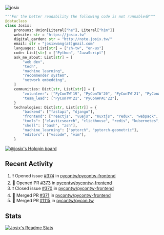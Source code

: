 ![josix](https://komarev.com/ghpvc/?username=josix)
```python
"""For the better readability the following code is not runnable😆"""
@dataclass
class Josix:
    pronouns: Union[Literal["he"], Literal["him"]]
    website: str = "https://josix.tw"
    digital_garden: str = "http://note.josix.tw/"
    email: str = "josixwang(at)gmail.com"
    languages: List[str] = ["zh-tw", "en-us"]
    code: List[str] = ["Python", "JavaScript"]
    ask_me_about: List[str] = [
        "web dev",
        "tech",
        "machine learning",
        "recommender system",
        "network embedding",
    ]
    communities: Dict[str, List[str]] = {
        "volunteer": ["PyConTW'19", "PyConTW'20", "PyConTW'21", "PyConAPAC'22"],
        "team_lead": ["PyConTW'21", "PyConAPAC'22"],
    }
    technologies: Dict[str, List[str]] = {
        "backend": ["fastapi", "django"],
        "frontend": ["reactjs", "vuejs", "nuxtjs", "redux", "webpack", "tailwindcss"],
        "tools": ["elasticsearch", "clickhouse", "redis", "kubernetes", "docker"],
        "shell": ["bash", "zsh"],
        "machine_learning": ["pytorch", "pytorch-geometric"],
        "editors": ["vscode", "vim"],
    }
```
[![@josix's Holopin board](https://holopin.io/api/user/board?user=josix)](https://holopin.io/@josix)

## Recent Activity
<!--START_SECTION:activity-->
1. ❗️ Opened issue [#374](https://github.com/pycontw/pycontw-frontend/issues/374) in [pycontw/pycontw-frontend](https://github.com/pycontw/pycontw-frontend)
2. 💪 Opened PR [#373](https://github.com/pycontw/pycontw-frontend/pull/373) in [pycontw/pycontw-frontend](https://github.com/pycontw/pycontw-frontend)
3. ❗️ Closed issue [#370](https://github.com/pycontw/pycontw-frontend/issues/370) in [pycontw/pycontw-frontend](https://github.com/pycontw/pycontw-frontend)
4. 🎉 Merged PR [#371](https://github.com/pycontw/pycontw-frontend/pull/371) in [pycontw/pycontw-frontend](https://github.com/pycontw/pycontw-frontend)
5. 🎉 Merged PR [#1115](https://github.com/pycontw/pycon.tw/pull/1115) in [pycontw/pycon.tw](https://github.com/pycontw/pycon.tw)
<!--END_SECTION:activity-->



## Stats
[![Josix's Readme Stats](https://github-readme-stats.vercel.app/api?username=josix&show_icons=true&theme=default&count_private=true&card_width=400)](https://github.com/anuraghazra/github-readme-stats)
